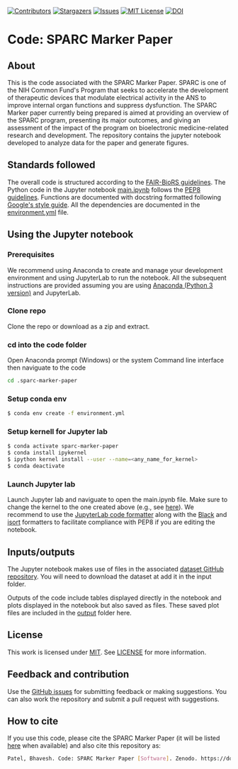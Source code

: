 [![Contributors][contributors-shield]][contributors-url]
[![Stargazers][stars-shield]][stars-url]
[![Issues][issues-shield]][issues-url]
[![MIT License][license-shield]][license-url]
[![DOI](https://zenodo.org/badge/DOI/10.5281/zenodo.6468963.svg)](https://doi.org/10.5281/zenodo.xxxxx)

[contributors-shield]: https://img.shields.io/github/contributors/nih-sparc/sparc-marker-paper.svg?style=flat-square
[contributors-url]: https://github.com/nih-sparc/sparc-marker-paper/graphs/contributors
[stars-shield]: https://img.shields.io/github/stars/nih-sparc/sparc-marker-paper.svg?style=flat-square
[stars-url]: https://github.com/nih-sparc/sparc-marker-paper/stargazers
[issues-shield]: https://img.shields.io/github/issues/nih-sparc/sparc-marker-paper.svg?style=flat-square
[issues-url]: https://github.com/nih-sparc/sparc-marker-paper/issues
[license-shield]: https://img.shields.io/github/license/nih-sparc/sparc-marker-paper.svg?style=flat-square
[license-url]: https://github.com/nih-sparc/sparc-marker-paper/blob/master/LICENSE

# Code: SPARC Marker Paper

## About
This is the code associated with the SPARC Marker Paper. SPARC is one of the NIH Common Fund's Program that seeks to accelerate the development of therapeutic devices that modulate electrical activity in the ANS to improve internal organ functions and suppress dysfunction. The SPARC Marker paper currently being prepared is aimed at providing an overview of the SPARC program, presenting its major outcomes, and giving an assessment of the impact of the program on bioelectronic medicine-related research and development. The repository contains the jupyter notebook developed to analyze data for the paper and generate figures.


## Standards followed
The overall code is structured according to the [FAIR-BioRS guidelines](https://fair-biors.org/). The Python code in the Jupyter notebook [main.ipynb](main.ipynb) follows the [PEP8 guidelines](https://peps.python.org/pep-0008). Functions are documented with docstring formatted following [Google's style guide](https://google.github.io/styleguide/pyguide.html#38-comments-and-docstrings). All the dependencies are documented in the [environment.yml](environment.yml) file.

## Using the Jupyter notebook

### Prerequisites 
We recommend using Anaconda to create and manage your development environment and using JupyterLab to run the notebook. All the subsequent instructions are provided assuming you are using [Anaconda (Python 3 version)](https://www.anaconda.com/products/individual) and JupyterLab.

### Clone repo
Clone the repo or download as a zip and extract.

### cd into the code folder

Open Anaconda prompt (Windows) or the system Command line interface then naviguate to the code
```sh
cd .sparc-marker-paper

```

### Setup conda env
```sh
$ conda env create -f environment.yml
```

### Setup kernell for Jupyter lab
```sh
$ conda activate sparc-marker-paper
$ conda install ipykernel
$ ipython kernel install --user --name=<any_name_for_kernel>
$ conda deactivate
```
### Launch Jupyter lab
Launch Jupyter lab and naviguate to open the main.ipynb file. Make sure to change the kernel to the one created above (e.g., see [here](https://doc.cocalc.com/howto/jupyter-kernel-selection.html#cocalc-s-jupyter-notebook)). We recommend to use the [JupyterLab code formatter](https://github.com/ryantam626/jupyterlab_code_formatter) along with the [Black](https://github.com/psf/black) and [isort](https://github.com/PyCQA/isort) formatters to facilitate compliance with PEP8 if you are editing the notebook.

## Inputs/outputs

The Jupyter notebook makes use of files in the associated [dataset GitHub repository](https://github.com/FAIR-BioRS/Data). You will need to download the dataset at add it in the input folder.

Outputs of the code include tables displayed directly in the notebook and plots displayed in the notebook but also saved as files. These saved plot files are included in the [output](output) folder here. 

## License
This work is licensed under
[MIT](https://opensource.org/licenses/mit). See [LICENSE](LICENSE) for more information.

## Feedback and contribution
Use the [GitHub issues](https://github.com/nih-sparc/sparc-marker-paper/issues) for submitting feedback or making suggestions. You can also work the repository and submit a pull request with suggestions.

## How to cite
If you use this code, please cite the SPARC Marker Paper (it will be listed [here]() when available) and also cite this repository as:

```bash
Patel, Bhavesh. Code: SPARC Marker Paper [Software]. Zenodo. https://doi.org/10.5281/zenodo.xxxxxx
```
